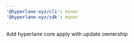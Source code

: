 ```yaml
---
'@hyperlane-xyz/cli': minor
'@hyperlane-xyz/sdk': minor
---
```


Add hyperlane core apply with update ownership
